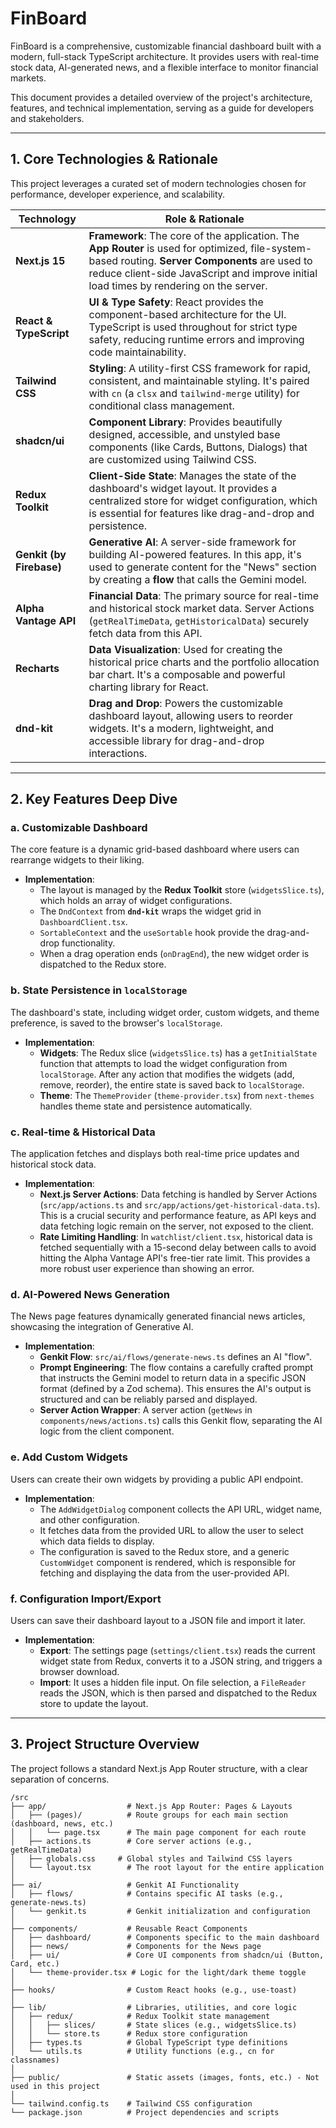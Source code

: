# FinBoard

FinBoard is a comprehensive, customizable financial dashboard built with a modern, full-stack TypeScript architecture. It provides users with real-time stock data, AI-generated news, and a flexible interface to monitor financial markets.

This document provides a detailed overview of the project's architecture, features, and technical implementation, serving as a guide for developers and stakeholders.

---

## 1. Core Technologies & Rationale

This project leverages a curated set of modern technologies chosen for performance, developer experience, and scalability.

| Technology          | Role & Rationale                                                                                                                                                             |
| ------------------- | ---------------------------------------------------------------------------------------------------------------------------------------------------------------------------- |
| **Next.js 15**      | **Framework**: The core of the application. The **App Router** is used for optimized, file-system-based routing. **Server Components** are used to reduce client-side JavaScript and improve initial load times by rendering on the server. |
| **React & TypeScript** | **UI & Type Safety**: React provides the component-based architecture for the UI. TypeScript is used throughout for strict type safety, reducing runtime errors and improving code maintainability. |
| **Tailwind CSS**    | **Styling**: A utility-first CSS framework for rapid, consistent, and maintainable styling. It's paired with `cn` (a `clsx` and `tailwind-merge` utility) for conditional class management. |
| **shadcn/ui**       | **Component Library**: Provides beautifully designed, accessible, and unstyled base components (like Cards, Buttons, Dialogs) that are customized using Tailwind CSS. |
| **Redux Toolkit**   | **Client-Side State**: Manages the state of the dashboard's widget layout. It provides a centralized store for widget configuration, which is essential for features like drag-and-drop and persistence. |
| **Genkit (by Firebase)** | **Generative AI**: A server-side framework for building AI-powered features. In this app, it's used to generate content for the "News" section by creating a **flow** that calls the Gemini model. |
| **Alpha Vantage API** | **Financial Data**: The primary source for real-time and historical stock market data. Server Actions (`getRealTimeData`, `getHistoricalData`) securely fetch data from this API. |
| **Recharts**        | **Data Visualization**: Used for creating the historical price charts and the portfolio allocation bar chart. It's a composable and powerful charting library for React. |
| **dnd-kit**         | **Drag and Drop**: Powers the customizable dashboard layout, allowing users to reorder widgets. It's a modern, lightweight, and accessible library for drag-and-drop interactions. |

---

## 2. Key Features Deep Dive

### a. Customizable Dashboard
The core feature is a dynamic grid-based dashboard where users can rearrange widgets to their liking.

- **Implementation**:
  - The layout is managed by the **Redux Toolkit** store (`widgetsSlice.ts`), which holds an array of widget configurations.
  - The `DndContext` from **`dnd-kit`** wraps the widget grid in `DashboardClient.tsx`.
  - `SortableContext` and the `useSortable` hook provide the drag-and-drop functionality.
  - When a drag operation ends (`onDragEnd`), the new widget order is dispatched to the Redux store.

### b. State Persistence in `localStorage`
The dashboard's state, including widget order, custom widgets, and theme preference, is saved to the browser's `localStorage`.

- **Implementation**:
  - **Widgets**: The Redux slice (`widgetsSlice.ts`) has a `getInitialState` function that attempts to load the widget configuration from `localStorage`. After any action that modifies the widgets (add, remove, reorder), the entire state is saved back to `localStorage`.
  - **Theme**: The `ThemeProvider` (`theme-provider.tsx`) from `next-themes` handles theme state and persistence automatically.

### c. Real-time & Historical Data
The application fetches and displays both real-time price updates and historical stock data.

- **Implementation**:
  - **Next.js Server Actions**: Data fetching is handled by Server Actions (`src/app/actions.ts` and `src/app/actions/get-historical-data.ts`). This is a crucial security and performance feature, as API keys and data fetching logic remain on the server, not exposed to the client.
  - **Rate Limiting Handling**: In `watchlist/client.tsx`, historical data is fetched sequentially with a 15-second delay between calls to avoid hitting the Alpha Vantage API's free-tier rate limit. This provides a more robust user experience than showing an error.

### d. AI-Powered News Generation
The News page features dynamically generated financial news articles, showcasing the integration of Generative AI.

- **Implementation**:
  - **Genkit Flow**: `src/ai/flows/generate-news.ts` defines an AI "flow".
  - **Prompt Engineering**: The flow contains a carefully crafted prompt that instructs the Gemini model to return data in a specific JSON format (defined by a Zod schema). This ensures the AI's output is structured and can be reliably parsed and displayed.
  - **Server Action Wrapper**: A server action (`getNews` in `components/news/actions.ts`) calls this Genkit flow, separating the AI logic from the client component.

### e. Add Custom Widgets
Users can create their own widgets by providing a public API endpoint.

- **Implementation**:
  - The `AddWidgetDialog` component collects the API URL, widget name, and other configuration.
  - It fetches data from the provided URL to allow the user to select which data fields to display.
  - The configuration is saved to the Redux store, and a generic `CustomWidget` component is rendered, which is responsible for fetching and displaying the data from the user-provided API.

### f. Configuration Import/Export
Users can save their dashboard layout to a JSON file and import it later.

- **Implementation**:
  - **Export**: The settings page (`settings/client.tsx`) reads the current widget state from Redux, converts it to a JSON string, and triggers a browser download.
  - **Import**: It uses a hidden file input. On file selection, a `FileReader` reads the JSON, which is then parsed and dispatched to the Redux store to update the layout.

---

## 3. Project Structure Overview

The project follows a standard Next.js App Router structure, with a clear separation of concerns.

```
/src
├── app/                  # Next.js App Router: Pages & Layouts
│   ├── (pages)/          # Route groups for each main section (dashboard, news, etc.)
│   │   └── page.tsx      # The main page component for each route
│   ├── actions.ts        # Core server actions (e.g., getRealTimeData)
│   ├── globals.css     # Global styles and Tailwind CSS layers
│   └── layout.tsx        # The root layout for the entire application
│
├── ai/                   # Genkit AI Functionality
│   ├── flows/            # Contains specific AI tasks (e.g., generate-news.ts)
│   └── genkit.ts         # Genkit initialization and configuration
│
├── components/           # Reusable React Components
│   ├── dashboard/        # Components specific to the main dashboard
│   ├── news/             # Components for the News page
│   ├── ui/               # Core UI components from shadcn/ui (Button, Card, etc.)
│   └── theme-provider.tsx # Logic for the light/dark theme toggle
│
├── hooks/                # Custom React hooks (e.g., use-toast)
│
├── lib/                  # Libraries, utilities, and core logic
│   ├── redux/            # Redux Toolkit state management
│   │   ├── slices/       # State slices (e.g., widgetsSlice.ts)
│   │   └── store.ts      # Redux store configuration
│   ├── types.ts          # Global TypeScript type definitions
│   └── utils.ts          # Utility functions (e.g., cn for classnames)
│
├── public/               # Static assets (images, fonts, etc.) - Not used in this project
│
└── tailwind.config.ts    # Tailwind CSS configuration
└── package.json          # Project dependencies and scripts
```

